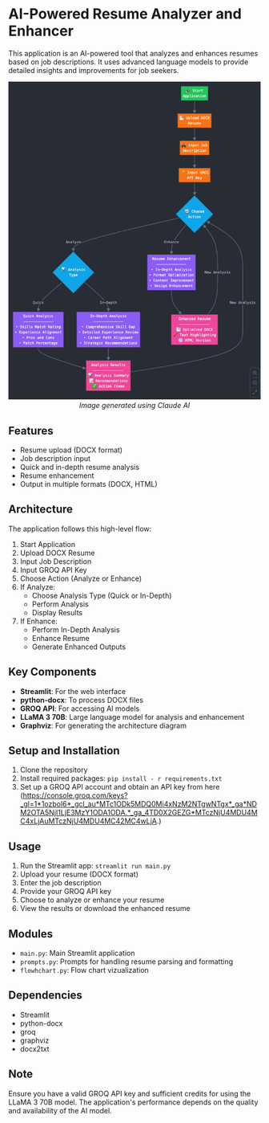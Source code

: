 # AI-Powered Resume Analyzer and Enhancer
This application is an AI-powered tool that analyzes and enhances resumes based on job descriptions. It uses advanced language models to provide detailed insights and improvements for job seekers.



<p align="center"> <img src="architecture.png" alt="Image generated using Claude AI"> <br> <em>Image generated using Claude AI</em> </p> 

## Features

- Resume upload (DOCX format)
- Job description input
- Quick and in-depth resume analysis
- Resume enhancement
- Output in multiple formats (DOCX, HTML)

## Architecture

The application follows this high-level flow:

1. Start Application
2. Upload DOCX Resume
3. Input Job Description
4. Input GROQ API Key
5. Choose Action (Analyze or Enhance)
6. If Analyze:
   - Choose Analysis Type (Quick or In-Depth)
   - Perform Analysis
   - Display Results
7. If Enhance:
   - Perform In-Depth Analysis
   - Enhance Resume
   - Generate Enhanced Outputs

## Key Components

- **Streamlit**: For the web interface
- **python-docx**: To process DOCX files
- **GROQ API**: For accessing AI models
- **LLaMA 3 70B**: Large language model for analysis and enhancement
- **Graphviz**: For generating the architecture diagram

## Setup and Installation

1. Clone the repository
2. Install required packages: `pip install - r requirements.txt`
3. Set up a GROQ API account and obtain an API key from here (https://console.groq.com/keys?_gl=1*1ozbol6*_gcl_au*MTc1ODk5MDQ0Mi4xNzM2NTgwNTgx*_ga*NDM2OTA5NjI1LjE3MzY1ODA1ODA.*_ga_4TD0X2GEZG*MTczNjU4MDU4MC4xLjAuMTczNjU4MDU4MC42MC4wLjA.)

## Usage

1. Run the Streamlit app: `streamlit run main.py`
2. Upload your resume (DOCX format)
3. Enter the job description
4. Provide your GROQ API key
5. Choose to analyze or enhance your resume
6. View the results or download the enhanced resume

## Modules

- `main.py`: Main Streamlit application
- `prompts.py`: Prompts for handling resume parsing and formatting
- `flowhchart.py`: Flow chart vizualization

## Dependencies

- Streamlit
- python-docx
- groq
- graphviz
- docx2txt

## Note

Ensure you have a valid GROQ API key and sufficient credits for using the LLaMA 3 70B model. The application's performance depends on the quality and availability of the AI model.
